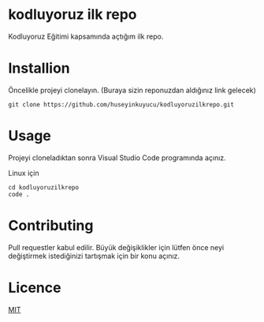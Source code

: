 # kodluyoruz ilk repo
Kodluyoruz Eğitimi kapsamında açtığım ilk repo.

# Installion

Öncelikle projeyi clonelayın. (Buraya sizin reponuzdan aldığınız link gelecek)


```
git clone https://github.com/huseyinkuyucu/kodluyoruzilkrepo.git
```


# Usage

Projeyi cloneladıktan sonra Visual Studio Code programında açınız.

Linux için 

```
cd kodluyoruzilkrepo
code .
```
# Contributing

Pull requestler kabul edilir. Büyük değişiklikler için lütfen önce neyi değiştirmek istediğinizi tartışmak için bir konu açınız.

# Licence

[MIT](https://choosealicense.com/licenses/mit/)

